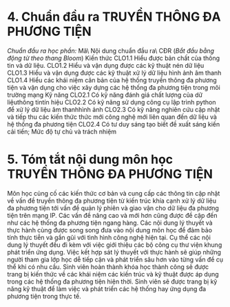 # 4. Chuẩn đầu ra TRUYỀN THÔNG ĐA PHƯƠNG TIỆN
*Chuẩn đầu ra học phần:* Mã\ Nội dung chuẩn đầu ra\ CĐR (*Bắt đầu bằng động từ theo thang Bloom*) Kiến thức CLO1.1 Hiểu được bản chất của thông tin và dữ liệu. CLO1.2 Hiểu và vận dụng được các kỹ thuật nén dữ liệu CLO1.3 Hiểu và vận dụng được các kỹ thuật xử lý dữ liệu hình ảnh âm thanh CLO1.4 Hiểu các khái niệm căn bản của hệ thống truyền thông đa phương tiện và vận dụng cho việc xây dựng các hệ thống đa phương tiện trong môi trường mạng Kỹ năng CLO2.1 Có kỹ năng đánh giá chất lượng của dữ liệuthông tintín hiệu CLO2.2 Có kỹ năng sử dụng công cụ lập trình python để xử lý dữ liệu âm thanhhình ảnh CLO2.3 Có kỹ năng nghiên cứu cập nhật và tiếp thu các kiến thức thức mới công nghệ mới liên quan đến dữ liệu và hệ thống đa phương tiện CLO2.4 Có tư duy sáng tạo biết đề xuất sáng kiến cải tiến; Mức độ tự chủ và trách nhiệm
# 5. Tóm tắt nội dung môn học TRUYỀN THÔNG ĐA PHƯƠNG TIỆN
Môn học củng cố các kiến thức cơ bản và cung cấp các thông tin cập nhật về vấn đề truyền thông đa phương tiện từ kiến trúc khía cạnh xử lý dữ liệu đa phương tiện tới vấn đề quản lý phiên và giao vận cho dữ liệu đa phương tiện trên mạng IP. Các vấn đề nâng cao và mới hơn cũng được đề cập đến như các hệ thống đa phương tiện ngang hàng. Các nội dung lý thuyết và thực hành cùng được song song đưa vào nội dung môn học để đảm bảo tính thực tiễn và gần gũi với tình hình công nghệ hiện tại. Cụ thể các nội dung lý thuyết đều đi kèm với việc giới thiệu các bộ công cụ thư viện khung phát triển ứng dụng. Việc kết hợp sát lý thuyết với thực hành sẽ giúp những người tham gia lớp học dễ tiếp cận và phát triển sâu hơn vào từng vấn đề cụ thể khi có nhu cầu. Sinh viên hoàn thành khóa học thành công sẽ được trang bị kiến thức về các khái niệm các kiến trúc và kỹ thuật được áp dụng trong các hệ thống đa phương tiện hiện thời. Sinh viên sẽ được trang bị kỹ năng kỹ thuật để làm việc và phát triển các hệ thống hay ứng dụng đa phương tiện trong thực tế.
